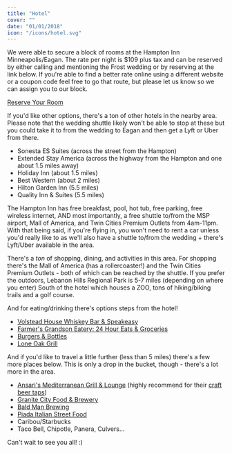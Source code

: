 ```yaml
---
title: "Hotel"
cover: ""
date: "01/01/2018"
icon: "/icons/hotel.svg"
---
```


We were able to secure a block of rooms at the Hampton Inn Minneapolis/Eagan. The rate per night is $109 plus tax and can be reserved by either calling and mentioning the Frost wedding or by reserving at the link below. If you're able to find a better rate online using a different website or a coupon code feel free to go that route, but please let us know so we can assign you to our block.

[Reserve Your Room](http://hamptoninn.hilton.com/en/hp/groups/personalized/M/MSPEGHX-CFW-20180720/index.jhtml;jsessionid=T42TFF3LRTHL4CSQA0Q3MQQ)

If you'd like other options, there's a ton of other hotels in the nearby area. Please note that the wedding shuttle likely won't be able to stop at these but you could take it to from the wedding to Eagan and then get a Lyft or Uber from there.

* Sonesta ES Suites (across the street from the Hampton)
* Extended Stay America (across the highway from the Hampton and one about 1.5 miles away)
* Holiday Inn (about 1.5 miles)
* Best Western (about 2 miles)
* Hilton Garden Inn (5.5 miles)
* Quality Inn & Suites (5.5 miles)

The Hampton Inn has free breakfast, pool, hot tub, free parking, free wireless internet, AND most importantly, a free shuttle to/from the MSP airport, Mall of America, and Twin Cities Premium Outlets from 4am-11pm. With that being said, if you're flying in, you won't need to rent a car unless you'd really like to as we'll also have a shuttle to/from the wedding + there's Lyft/Uber available in the area.

There's a *ton* of shopping, dining, and activities in this area. For shopping there's the Mall of America (has a rollercoaster!) and the Twin Cities Premium Outlets - both of which can be reached by the shuttle. If you prefer the outdoors, Lebanon Hills Regional Park is 5-7 miles (depending on where you enter) South of the hotel which houses a ZOO, tons of hiking/biking trails and a golf course.

And for eating/drinking there's options steps from the hotel!

* [Volstead House Whiskey Bar & Speakeasy](http://volsteadhouse.com/)
* [Farmer's Grandson Eatery: 24 Hour Eats & Groceries](http://www.farmersgrandson.com/)
* [Burgers & Bottles](http://burgersbottles.com/)
* [Lone Oak Grill](http://lone-oakgrill.com/)

And if you'd like to travel a little further (less than 5 miles) there's a few more places below. This is only a drop in the bucket, though - there's a lot more in the area.

* [Ansari's Mediterranean Grill & Lounge](http://www.ansarisgrill.com/) (highly recommend for their [craft beer taps](https://untappd.com/v/ansaris-mediterranean-grill-lounge/283270))
* [Granite City Food & Brewery](https://www.gcfb.com/menu/)
* [Bald Man Brewing](http://baldmanbrewing.com/)
* [Piada Italian Street Food](https://mypiada.com/)
* Caribou/Starbucks
* Taco Bell, Chipotle, Panera, Culvers...

Can't wait to see you all! :)